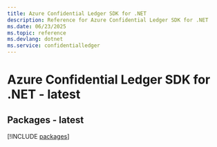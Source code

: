 ```yaml
---
title: Azure Confidential Ledger SDK for .NET
description: Reference for Azure Confidential Ledger SDK for .NET
ms.date: 06/23/2025
ms.topic: reference
ms.devlang: dotnet
ms.service: confidentialledger
---
```

# Azure Confidential Ledger SDK for .NET - latest
## Packages - latest
[!INCLUDE [packages](confidential-ledger-index.md)]